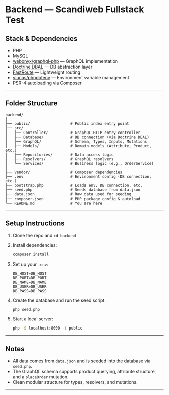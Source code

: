 # Backend — Scandiweb Fullstack Test



## Stack & Dependencies

- PHP
- MySQL
- [webonyx/graphql-php](https://github.com/webonyx/graphql-php) — GraphQL implementation
- [Doctrine DBAL](https://www.doctrine-project.org/projects/dbal.html) — DB abstraction layer
- [FastRoute](https://github.com/nikic/FastRoute) — Lightweight routing
- [vlucas/phpdotenv](https://github.com/vlucas/phpdotenv) — Environment variable management
- PSR-4 autoloading via Composer

---

## Folder Structure

```
backend/
│
├── public/                  # Public index entry point
├── src/
│   ├── Controller/          # GraphQL HTTP entry controller
│   ├── Database/            # DB connection (via Doctrine DBAL)
│   ├── GraphQL/             # Schema, Types, Inputs, Mutations
│   ├── Models/              # Domain models (Attribute, Product, etc.)
│   ├── Repositories/        # Data access logic
│   ├── Resolvers/           # GraphQL resolvers
│   └── Services/            # Business logic (e.g., OrderService)
│
├── vendor/                  # Composer dependencies
├── .env                     # Environment config (DB connection, etc.)
├── bootstrap.php            # Loads env, DB connection, etc.
├── seed.php                 # Seeds database from data.json
├── data.json                # Raw data used for seeding
├── composer.json            # PHP package config & autoload
└── README.md                # You are here
```

---

## Setup Instructions

1. Clone the repo and `cd backend`
2. Install dependencies:
   ```bash
   composer install
   ```
3. Set up your `.env`:
   ```
   DB_HOST=DB_HOST
   DB_PORT=DB_PORT
   DB_NAME=DB_NAME
   DB_USER=DB_USER
   DB_PASS=DB_PASS
   ```

4. Create the database and run the seed script:
   ```bash
   php seed.php
   ```

5. Start a local server:
   ```bash
   php -S localhost:8000 -t public
   ```


---

##  Notes

- All data comes from `data.json` and is seeded into the database via `seed.php`.
- The GraphQL schema supports product querying, attribute structure, and a `placeOrder` mutation.
- Clean modular structure for types, resolvers, and mutations.

---
